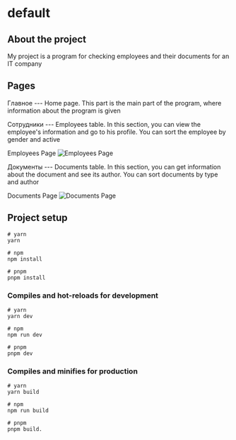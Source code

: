 # default
## About the project

My project is a program for checking employees and their documents for an IT company

## Pages

Главное --- Home page.
This part is the main part of the program, where information about the program is given

Сотрудники --- Employees table.
In this section, you can view the employee's information and go to his profile. You can sort the employee by gender and active

Employees Page
![Employees Page](https://richtexteditor.com/imageuploads/638258535153156026-29358180-6ce1-4f11-a727-91951bec8668.jpg)

Документы --- Documents table.
In this section, you can get information about the document and see its author. You can sort documents by type and author

Documents Page
![Documents Page](https://richtexteditor.com/imageuploads/638258538066581831-b9d5cde8-5755-4df9-9aa7-4ed362106e5d.jpg)

## Project setup

```
# yarn
yarn

# npm
npm install

# pnpm
pnpm install
```

### Compiles and hot-reloads for development

```
# yarn
yarn dev

# npm
npm run dev

# pnpm
pnpm dev
```

### Compiles and minifies for production

```
# yarn
yarn build

# npm
npm run build

# pnpm
pnpm build.